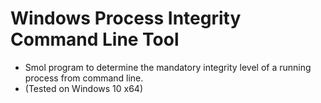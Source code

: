 # Windows Process Integrity Command Line Tool
- Smol program to determine the mandatory integrity level of a running process from command line.
- (Tested on Windows 10 x64)
